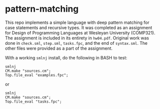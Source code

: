# pattern-matching
This repo implements a simple language with deep pattern matching for case statements and recursive types. It was completed as an assignment for Design of Programming Languages at Wesleyan University (COMP321). The assignment is included in its entirety in ```hw04.pdf```. Original work was done in ```check.sml```, ```step.sml```, ```tasks.fpc```, and the end of ```syntax.sml```. The other files were provided as a part of the assignment.

With a working ```smlnj``` install, do the following in BASH to test:
```
smlnj
CM.make "sources.cm";
Top.file_eval "examples.fpc";
```
or 
```
smlnj
CM.make "sources.cm";
Top.file_eval "tasks.fpc";
```
